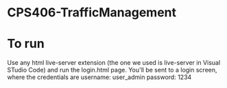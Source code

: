 # CPS406-TrafficManagement

# To run
Use any html live-server extension (the one we used is live-server in Visual STudio Code) and run the login.html page.
You'll be sent to a login screen, where the credentials are
username: user_admin
password: 1234



